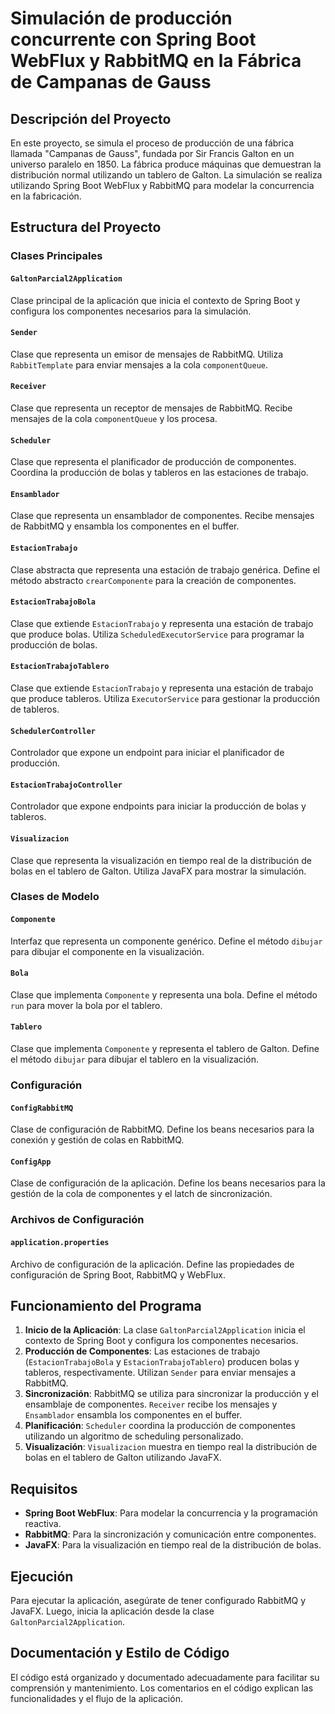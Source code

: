 # Simulación de producción concurrente con Spring Boot WebFlux y RabbitMQ en la Fábrica de Campanas de Gauss

## Descripción del Proyecto

En este proyecto, se simula el proceso de producción de una fábrica llamada "Campanas de Gauss", fundada por Sir Francis Galton en un universo paralelo en 1850. La fábrica produce máquinas que demuestran la distribución normal utilizando un tablero de Galton. La simulación se realiza utilizando Spring Boot WebFlux y RabbitMQ para modelar la concurrencia en la fabricación.

## Estructura del Proyecto

### Clases Principales

#### `GaltonParcial2Application`
Clase principal de la aplicación que inicia el contexto de Spring Boot y configura los componentes necesarios para la simulación.

#### `Sender`
Clase que representa un emisor de mensajes de RabbitMQ. Utiliza `RabbitTemplate` para enviar mensajes a la cola `componentQueue`.

#### `Receiver`
Clase que representa un receptor de mensajes de RabbitMQ. Recibe mensajes de la cola `componentQueue` y los procesa.

#### `Scheduler`
Clase que representa el planificador de producción de componentes. Coordina la producción de bolas y tableros en las estaciones de trabajo.

#### `Ensamblador`
Clase que representa un ensamblador de componentes. Recibe mensajes de RabbitMQ y ensambla los componentes en el buffer.

#### `EstacionTrabajo`
Clase abstracta que representa una estación de trabajo genérica. Define el método abstracto `crearComponente` para la creación de componentes.

#### `EstacionTrabajoBola`
Clase que extiende `EstacionTrabajo` y representa una estación de trabajo que produce bolas. Utiliza `ScheduledExecutorService` para programar la producción de bolas.

#### `EstacionTrabajoTablero`
Clase que extiende `EstacionTrabajo` y representa una estación de trabajo que produce tableros. Utiliza `ExecutorService` para gestionar la producción de tableros.

#### `SchedulerController`
Controlador que expone un endpoint para iniciar el planificador de producción.

#### `EstacionTrabajoController`
Controlador que expone endpoints para iniciar la producción de bolas y tableros.

#### `Visualizacion`
Clase que representa la visualización en tiempo real de la distribución de bolas en el tablero de Galton. Utiliza JavaFX para mostrar la simulación.

### Clases de Modelo

#### `Componente`
Interfaz que representa un componente genérico. Define el método `dibujar` para dibujar el componente en la visualización.

#### `Bola`
Clase que implementa `Componente` y representa una bola. Define el método `run` para mover la bola por el tablero.

#### `Tablero`
Clase que implementa `Componente` y representa el tablero de Galton. Define el método `dibujar` para dibujar el tablero en la visualización.

### Configuración

#### `ConfigRabbitMQ`
Clase de configuración de RabbitMQ. Define los beans necesarios para la conexión y gestión de colas en RabbitMQ.

#### `ConfigApp`
Clase de configuración de la aplicación. Define los beans necesarios para la gestión de la cola de componentes y el latch de sincronización.

### Archivos de Configuración

#### `application.properties`
Archivo de configuración de la aplicación. Define las propiedades de configuración de Spring Boot, RabbitMQ y WebFlux.

## Funcionamiento del Programa

1. **Inicio de la Aplicación**: La clase `GaltonParcial2Application` inicia el contexto de Spring Boot y configura los componentes necesarios.
2. **Producción de Componentes**: Las estaciones de trabajo (`EstacionTrabajoBola` y `EstacionTrabajoTablero`) producen bolas y tableros, respectivamente. Utilizan `Sender` para enviar mensajes a RabbitMQ.
3. **Sincronización**: RabbitMQ se utiliza para sincronizar la producción y el ensamblaje de componentes. `Receiver` recibe los mensajes y `Ensamblador` ensambla los componentes en el buffer.
4. **Planificación**: `Scheduler` coordina la producción de componentes utilizando un algoritmo de scheduling personalizado.
5. **Visualización**: `Visualizacion` muestra en tiempo real la distribución de bolas en el tablero de Galton utilizando JavaFX.

## Requisitos

- **Spring Boot WebFlux**: Para modelar la concurrencia y la programación reactiva.
- **RabbitMQ**: Para la sincronización y comunicación entre componentes.
- **JavaFX**: Para la visualización en tiempo real de la distribución de bolas.

## Ejecución

Para ejecutar la aplicación, asegúrate de tener configurado RabbitMQ y JavaFX. Luego, inicia la aplicación desde la clase `GaltonParcial2Application`.

## Documentación y Estilo de Código

El código está organizado y documentado adecuadamente para facilitar su comprensión y mantenimiento. Los comentarios en el código explican las funcionalidades y el flujo de la aplicación.
